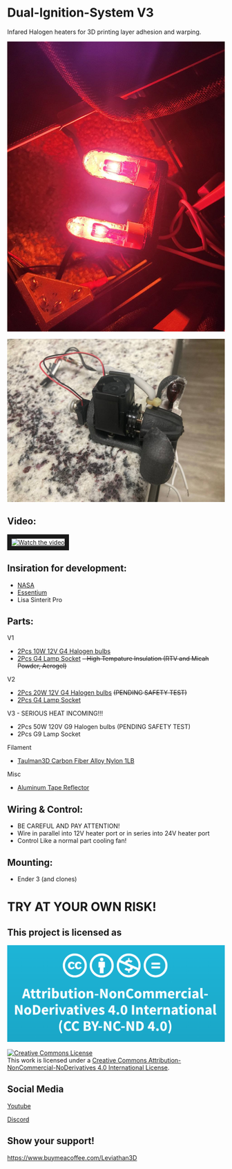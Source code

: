 # Dual-Ignition-System V3
Infared Halogen heaters for 3D printing layer adhesion and warping.

![Dual_Ignition_System_Running](https://github.com/Leviathan3DPrinting/Dual-Ignition-System/blob/d84c7496a5f1814fdd7f631fe8353dc4c55e3813/Pictures/Dual_Ignition_System(6).jpeg)

![Dual_Ignition_System_V2](https://github.com/Leviathan3DPrinting/Dual-Ignition-System/blob/7ef7221ec45fe904b592c2c2318db523055128fc/Pictures/Dual_Ignition_System(8).jpg)

## Video:
<a href="http://www.youtube.com/watch?feature=player_embedded&v=Im8iQbk726Y" target="_blank">
 <img src="http://img.youtube.com/vi/Im8iQbk726Y/mqdefault.jpg" alt="Watch the video" width="480" height="360" border="10" />
</a>

## Insiration for development:
- [NASA](https://ntrs.nasa.gov/api/citations/20170000214/downloads/20170000214.pdf)
- [Essentium](https://patents.google.com/patent/US10836106B2/en)
- Lisa Sinterit Pro

## Parts:
V1
- [2Pcs 10W 12V G4 Halogen bulbs](https://amzn.to/3ua1yw2)
- [2Pcs G4 Lamp Socket](https://amzn.to/3XFBFkZ)
~~- High Tempature Insulation (RTV and Micah Powder, Aerogel)~~

V2
- [2Pcs 20W 12V G4 Halogen bulbs](https://amzn.to/3XyM3Lz) ~~(PENDING SAFETY TEST)~~
- [2Pcs G4 Lamp Socket](https://amzn.to/3XFBFkZ)

V3 - SERIOUS HEAT INCOMING!!!
- 2Pcs 50W 120V G9 Halogen bulbs (PENDING SAFETY TEST)
- 2Pcs G9 Lamp Socket

Filament
- [Taulman3D Carbon Fiber Alloy Nylon 1LB](https://taulman3d.com/carbonfiberalloynylonfilament.html)

Misc
- [Aluminum Tape Reflector](https://amzn.to/3JrEiT3)

## Wiring & Control:
- BE CAREFUL AND PAY ATTENTION!
- Wire in parallel into 12V heater port or in series into 24V heater port
- Control Like a normal part cooling fan!

## Mounting:
- Ender 3 (and clones)

# TRY AT YOUR OWN RISK!

## This project is licensed as
![image of license](https://github.com/Leviathan3DPrinting/Jalopy-3D-Printer/blob/af43e5e981d2f165c3d17926878dfeb3833aef88/LICENSE.png)

<a rel="license" href="http://creativecommons.org/licenses/by-nc-nd/4.0/"><img alt="Creative Commons License" style="border-width:0" src="https://i.creativecommons.org/l/by-nc-nd/4.0/88x31.png" /></a><br />This work is licensed under a <a rel="license" href="http://creativecommons.org/licenses/by-nc-nd/4.0/">Creative Commons Attribution-NonCommercial-NoDerivatives 4.0 International License</a>.

## Social Media
[Youtube](https://www.youtube.com/@HoodPlastics)

[Discord](https://discord.gg/yPuzRCrs)

## Show your support!
https://www.buymeacoffee.com/Leviathan3D
